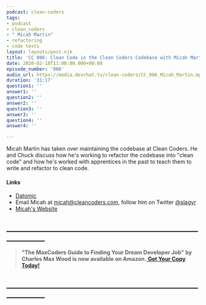 ```yaml
---
podcast: clean-coders
tags:
- podcast
- clean_coders
- " Micah Martin"
- refactoring
- code tests
layout: layouts/post.njk
title: 'CC 006: Clean Code in the Clean Coders Codebase with Micah Martin'
date: 2020-02-18T11:00:00.000+00:00
episode_number: '006'
audio_url: https://media.devchat.tv/clean-coders/CC_006_Micah_Martin.mp3
duration: '31:17'
question1: ''
answer1: ''
question2: ''
answer2: ''
question3: ''
answer3: ''
question4: ''
answer4: ''

---
```

Micah Martin has taken over maintaining the codebase at Clean Coders. He and Chuck discuss how he's working to refactor the codebase into "clean code" and how he's worked with apprentices in the past to teach them to write and refactor to clean code.

#### **Links**

* [Datomic](https://www.datomic.com/ "Datomic")
* Email Micah at micah@cleancoders.com, follow him on Twitter [@slagyr](https://twitter.com/slagyr)
* [Micah's Website](http://micahmartin.com/ "Micah's Website")

## **____________________________________________________________**

> **"The MaxCoders Guide to Finding Your Dream Developer Job" by Charles Max Wood is now available on Amazon.**[ **Get Your Copy Today!**](https://www.amazon.com/gp/product/B081MBL5C9/ref=as_li_ss_tl?ie=UTF8&linkCode=sl1&tag=devchattv-20&linkId=9d61363241636e2546ef46abba198746&language=en_US)

## **____________________________________________________________**